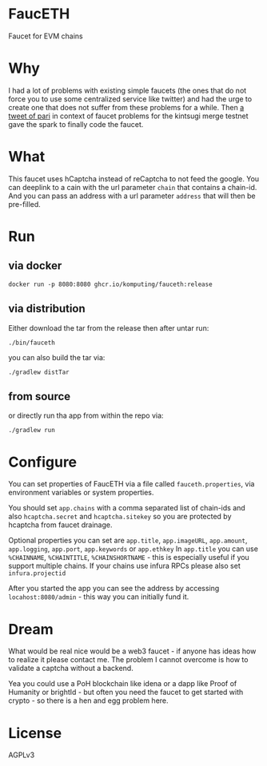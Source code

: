 # FaucETH

Faucet for EVM chains

# Why

I had a lot of problems with existing simple faucets (the ones that do not force you to use some centralized service like twitter) and had the urge to create one that does not suffer from these problems for a while. 
Then [a tweet of pari](https://twitter.com/parithosh_j/status/1471888173366235143) in context of faucet problems for the kintsugi merge testnet gave the spark to finally code the faucet.

# What

This faucet uses hCaptcha instead of reCaptcha to not feed the google.
You can deeplink to a cain with the url parameter `chain` that contains a chain-id.
And you can pass an address with a url parameter `address` that will then be pre-filled.

# Run

## via docker

`docker run -p 8080:8080 ghcr.io/komputing/fauceth:release`

## via distribution

Either download the tar from the release then after untar run:

`./bin/fauceth`

you can also build the tar via:

`./gradlew distTar`

## from source

or directly run tha app from within the repo via:

`./gradlew run`

# Configure

You can set properties of FaucETH via a file called `fauceth.properties`, via environment variables or system properties.

You should set `app.chains` with a comma separated list of chain-ids and also `hcaptcha.secret` and `hcaptcha.sitekey` so you are protected by hcaptcha from faucet drainage.

Optional properties you can set are `app.title`, `app.imageURL`, `app.amount`, `app.logging`, `app.port`, `app.keywords` or `app.ethkey`
In `app.title` you can use `%CHAINNAME`, `%CHAINTITLE`, `%CHAINSHORTNAME` - this is especially useful if you support multiple chains.
If your chains use infura RPCs please also set `infura.projectid`

After you started the app you can see the address by accessing `locahost:8080/admin` - this way you can initially fund it.

# Dream

What would be real nice would be a web3 faucet - if anyone has ideas how to realize it please contact me. The problem I cannot overcome is how to validate a captcha without a backend.

Yea you could use a PoH blockchain like idena or a dapp like Proof of Humanity or brightId - but often you need the faucet to get started with crypto - so there is a hen and egg problem here.

# License

AGPLv3
